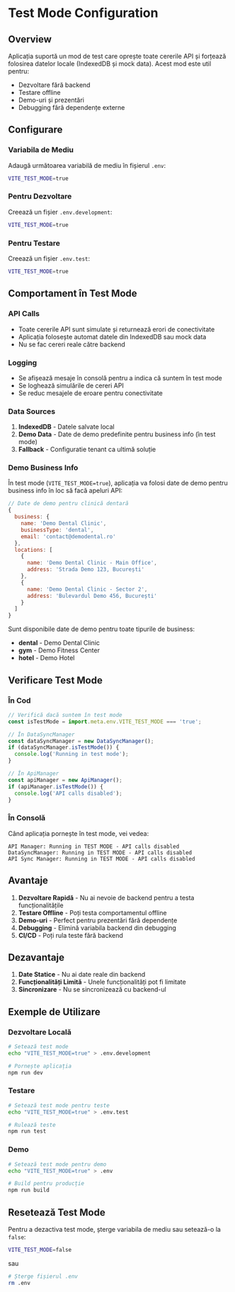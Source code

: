 # Test Mode Configuration

## Overview

Aplicația suportă un mod de test care oprește toate cererile API și forțează folosirea datelor locale (IndexedDB și mock data). Acest mod este util pentru:

- Dezvoltare fără backend
- Testare offline
- Demo-uri și prezentări
- Debugging fără dependențe externe

## Configurare

### Variabila de Mediu

Adaugă următoarea variabilă de mediu în fișierul `.env`:

```bash
VITE_TEST_MODE=true
```

### Pentru Dezvoltare

Creează un fișier `.env.development`:

```bash
VITE_TEST_MODE=true
```

### Pentru Testare

Creează un fișier `.env.test`:

```bash
VITE_TEST_MODE=true
```

## Comportament în Test Mode

### API Calls
- Toate cererile API sunt simulate și returnează erori de conectivitate
- Aplicația folosește automat datele din IndexedDB sau mock data
- Nu se fac cereri reale către backend

### Logging
- Se afișează mesaje în consolă pentru a indica că suntem în test mode
- Se loghează simulările de cereri API
- Se reduc mesajele de eroare pentru conectivitate

### Data Sources
1. **IndexedDB** - Datele salvate local
2. **Demo Data** - Date de demo predefinite pentru business info (în test mode)
3. **Fallback** - Configuratie tenant ca ultimă soluție

### Demo Business Info

În test mode (`VITE_TEST_MODE=true`), aplicația va folosi date de demo pentru business info în loc să facă apeluri API:

```javascript
// Date de demo pentru clinică dentară
{
  business: {
    name: 'Demo Dental Clinic',
    businessType: 'dental',
    email: 'contact@demodental.ro'
  },
  locations: [
    {
      name: 'Demo Dental Clinic - Main Office',
      address: 'Strada Demo 123, București'
    },
    {
      name: 'Demo Dental Clinic - Sector 2', 
      address: 'Bulevardul Demo 456, București'
    }
  ]
}
```

Sunt disponibile date de demo pentru toate tipurile de business:
- **dental** - Demo Dental Clinic
- **gym** - Demo Fitness Center  
- **hotel** - Demo Hotel

## Verificare Test Mode

### În Cod

```javascript
// Verifică dacă suntem în test mode
const isTestMode = import.meta.env.VITE_TEST_MODE === 'true';

// În DataSyncManager
const dataSyncManager = new DataSyncManager();
if (dataSyncManager.isTestMode()) {
  console.log('Running in test mode');
}

// În ApiManager
const apiManager = new ApiManager();
if (apiManager.isTestMode()) {
  console.log('API calls disabled');
}
```

### În Consolă

Când aplicația pornește în test mode, vei vedea:

```
API Manager: Running in TEST MODE - API calls disabled
DataSyncManager: Running in TEST MODE - API calls disabled
API Sync Manager: Running in TEST MODE - API calls disabled
```

## Avantaje

1. **Dezvoltare Rapidă** - Nu ai nevoie de backend pentru a testa funcționalitățile
2. **Testare Offline** - Poți testa comportamentul offline
3. **Demo-uri** - Perfect pentru prezentări fără dependențe
4. **Debugging** - Elimină variabila backend din debugging
5. **CI/CD** - Poți rula teste fără backend

## Dezavantaje

1. **Date Statice** - Nu ai date reale din backend
2. **Funcționalități Limită** - Unele funcționalități pot fi limitate
3. **Sincronizare** - Nu se sincronizează cu backend-ul

## Exemple de Utilizare

### Dezvoltare Locală

```bash
# Setează test mode
echo "VITE_TEST_MODE=true" > .env.development

# Pornește aplicația
npm run dev
```

### Testare

```bash
# Setează test mode pentru teste
echo "VITE_TEST_MODE=true" > .env.test

# Rulează teste
npm run test
```

### Demo

```bash
# Setează test mode pentru demo
echo "VITE_TEST_MODE=true" > .env

# Build pentru producție
npm run build
```

## Resetează Test Mode

Pentru a dezactiva test mode, șterge variabila de mediu sau setează-o la `false`:

```bash
VITE_TEST_MODE=false
```

sau

```bash
# Șterge fișierul .env
rm .env
``` 